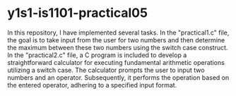 # y1s1-is1101-practical05
In this repository, I have implemented several tasks. 
In the "practical1.c" file, the goal is to take input from the user for two numbers and then determine the maximum between these two numbers using the switch case construct.
In the "practical2.c" file, a C program is included to develop a straightforward calculator for executing fundamental arithmetic operations utilizing a switch case. The calculator prompts the user to input two numbers and an operator. Subsequently, it performs the operation based on the entered operator, adhering to a specified input format.







